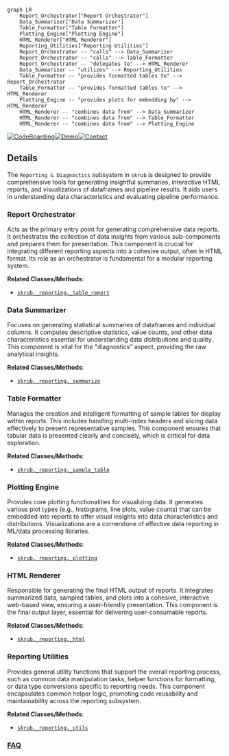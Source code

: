 ```mermaid
graph LR
    Report_Orchestrator["Report Orchestrator"]
    Data_Summarizer["Data Summarizer"]
    Table_Formatter["Table Formatter"]
    Plotting_Engine["Plotting Engine"]
    HTML_Renderer["HTML Renderer"]
    Reporting_Utilities["Reporting Utilities"]
    Report_Orchestrator -- "calls" --> Data_Summarizer
    Report_Orchestrator -- "calls" --> Table_Formatter
    Report_Orchestrator -- "delegates to" --> HTML_Renderer
    Data_Summarizer -- "utilizes" --> Reporting_Utilities
    Table_Formatter -- "provides formatted tables to" --> Report_Orchestrator
    Table_Formatter -- "provides formatted tables to" --> HTML_Renderer
    Plotting_Engine -- "provides plots for embedding by" --> HTML_Renderer
    HTML_Renderer -- "combines data from" --> Data_Summarizer
    HTML_Renderer -- "combines data from" --> Table_Formatter
    HTML_Renderer -- "combines data from" --> Plotting_Engine
```

[![CodeBoarding](https://img.shields.io/badge/Generated%20by-CodeBoarding-9cf?style=flat-square)](https://github.com/CodeBoarding/GeneratedOnBoardings)[![Demo](https://img.shields.io/badge/Try%20our-Demo-blue?style=flat-square)](https://www.codeboarding.org/demo)[![Contact](https://img.shields.io/badge/Contact%20us%20-%20contact@codeboarding.org-lightgrey?style=flat-square)](mailto:contact@codeboarding.org)

## Details

The `Reporting & Diagnostics` subsystem in `skrub` is designed to provide comprehensive tools for generating insightful summaries, interactive HTML reports, and visualizations of dataframes and pipeline results. It aids users in understanding data characteristics and evaluating pipeline performance.

### Report Orchestrator
Acts as the primary entry point for generating comprehensive data reports. It orchestrates the collection of data insights from various sub-components and prepares them for presentation. This component is crucial for integrating different reporting aspects into a cohesive output, often in HTML format. Its role as an orchestrator is fundamental for a modular reporting system.


**Related Classes/Methods**:

- <a href="https://github.com/skrub-data/skrub/blob/main/skrub/_reporting/_table_report.py" target="_blank" rel="noopener noreferrer">`skrub._reporting._table_report`</a>


### Data Summarizer
Focuses on generating statistical summaries of dataframes and individual columns. It computes descriptive statistics, value counts, and other data characteristics essential for understanding data distributions and quality. This component is vital for the "diagnostics" aspect, providing the raw analytical insights.


**Related Classes/Methods**:

- <a href="https://github.com/skrub-data/skrub/blob/main/skrub/_reporting/_summarize.py" target="_blank" rel="noopener noreferrer">`skrub._reporting._summarize`</a>


### Table Formatter
Manages the creation and intelligent formatting of sample tables for display within reports. This includes handling multi-index headers and slicing data effectively to present representative samples. This component ensures that tabular data is presented clearly and concisely, which is critical for data exploration.


**Related Classes/Methods**:

- <a href="https://github.com/skrub-data/skrub/blob/main/skrub/_reporting/_sample_table.py" target="_blank" rel="noopener noreferrer">`skrub._reporting._sample_table`</a>


### Plotting Engine
Provides core plotting functionalities for visualizing data. It generates various plot types (e.g., histograms, line plots, value counts) that can be embedded into reports to offer visual insights into data characteristics and distributions. Visualizations are a cornerstone of effective data reporting in ML/data processing libraries.


**Related Classes/Methods**:

- <a href="https://github.com/skrub-data/skrub/blob/main/skrub/_reporting/_plotting.py" target="_blank" rel="noopener noreferrer">`skrub._reporting._plotting`</a>


### HTML Renderer
Responsible for generating the final HTML output of reports. It integrates summarized data, sampled tables, and plots into a cohesive, interactive web-based view, ensuring a user-friendly presentation. This component is the final output layer, essential for delivering user-consumable reports.


**Related Classes/Methods**:

- <a href="https://github.com/skrub-data/skrub/blob/main/skrub/_reporting/_html.py" target="_blank" rel="noopener noreferrer">`skrub._reporting._html`</a>


### Reporting Utilities
Provides general utility functions that support the overall reporting process, such as common data manipulation tasks, helper functions for formatting, or data type conversions specific to reporting needs. This component encapsulates common helper logic, promoting code reusability and maintainability across the reporting subsystem.


**Related Classes/Methods**:

- <a href="https://github.com/skrub-data/skrub/blob/main/skrub/_reporting/_utils.py" target="_blank" rel="noopener noreferrer">`skrub._reporting._utils`</a>




### [FAQ](https://github.com/CodeBoarding/GeneratedOnBoardings/tree/main?tab=readme-ov-file#faq)